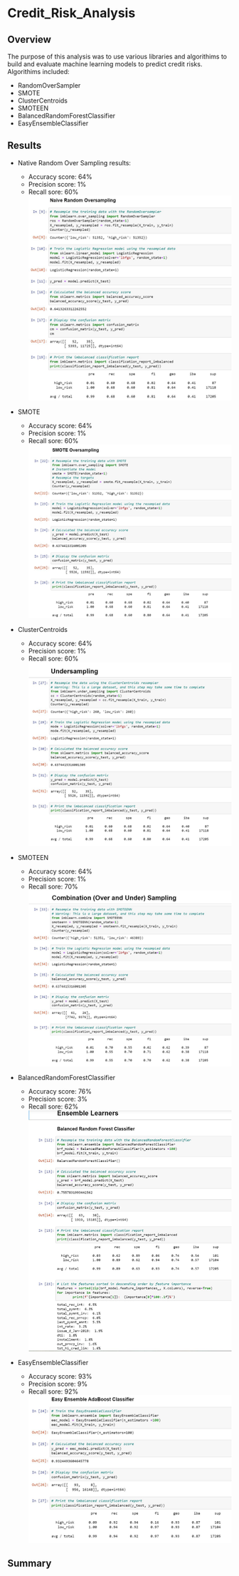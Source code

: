 # Credit_Risk_Analysis

## Overview 
The purpose of this analysis was to use various libraries and algorithims to build 
and evaluate machine learning models to predict credit risks. Algorithims included:
* RandomOverSampler
* SMOTE
* ClusterCentroids
* SMOTEEN
* BalancedRandomForestClassifier
* EasyEnsembleClassifier

## Results

* Native Random Over Sampling results: 
	- Accuracy score: 64%
	- Precision score: 1%
	- Recall sore: 60%
![](Resources/randomoversampler.JPG)

* SMOTE
	- Accuracy score: 64%
	- Precision score: 1%
	- Recall sore: 60%
![](Resources/smote.JPG)

* ClusterCentroids
	- Accuracy score: 64%
	- Precision score: 1%
	- Recall sore: 60%
![](Resources/clustercentroids.JPG)

* SMOTEEN
	- Accuracy score: 64%
	- Precision score: 1%
	- Recall sore: 70%
![](Resources/SMOTEEN.JPG)

* BalancedRandomForestClassifier
	- Accuracy score: 76%
	- Precision score: 3%
	- Recall sore: 62%
![](Resources/BalancedRandomForestClassifier.JPG)

* EasyEnsembleClassifier
	- Accuracy score: 93%
	- Precision score: 9%
	- Recall sore: 92%
![](Resources/EasyEnsembleClassifier.JPG)

## Summary